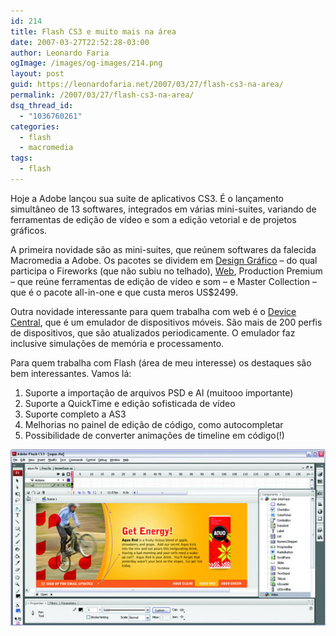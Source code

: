 ```yaml
---
id: 214
title: Flash CS3 e muito mais na área
date: 2007-03-27T22:52:28-03:00
author: Leonardo Faria
ogImage: /images/og-images/214.png
layout: post
guid: https://leonardofaria.net/2007/03/27/flash-cs3-na-area/
permalink: /2007/03/27/flash-cs3-na-area/
dsq_thread_id:
  - "1036760261"
categories:
  - flash
  - macromedia
tags:
  - flash
---
```

Hoje a Adobe lançou sua suite de aplicativos CS3. É o lançamento simultâneo de 13 softwares, integrados em várias mini-suites, variando de ferramentas de edição de vídeo e som a edição vetorial e de projetos gráficos.

A primeira novidade são as mini-suites, que reúnem softwares da falecida Macromedia a Adobe. Os pacotes se dividem em [Design Gráfico](http://www.adobe.com/cfusion/store/html/index.cfm?event=displayStoreSelector&keyword=design_premium&promoid=RWTS) – do qual participa o Fireworks (que não subiu no telhado), [Web](http://www.adobe.com/cfusion/store/html/index.cfm?event=displayStoreSelector&keyword=web_premium&promoid=RWTT), Production Premium – que reúne ferramentas de edição de vídeo e som – e Master Collection – que é o pacote all-in-one e que custa meros US$2499.

Outra novidade interessante para quem trabalha com web é o [Device Central](http://adobe.com/products/creativesuite/devicecentral/), que é um emulador de dispositivos móveis. São mais de 200 perfis de dispositivos, que são atualizados periodicamente. O emulador faz inclusive simulações de memória e processamento.

Para quem trabalha com Flash (área de meu interesse) os destaques são bem interessantes. Vamos lá:  
1) Suporte a importação de arquivos PSD e AI (muitooo importante)  
2) Suporte a QuickTime e edição sofisticada de vídeo  
3) Suporte completo a AS3  
4) Melhorias no painel de edição de código, como autocompletar  
5) Possibilidade de converter animações de timeline em código(!)  

<center>
  <img src='/wp-content/uploads/2007/03/flash9.jpg' alt='Flash 9' />
</center>
